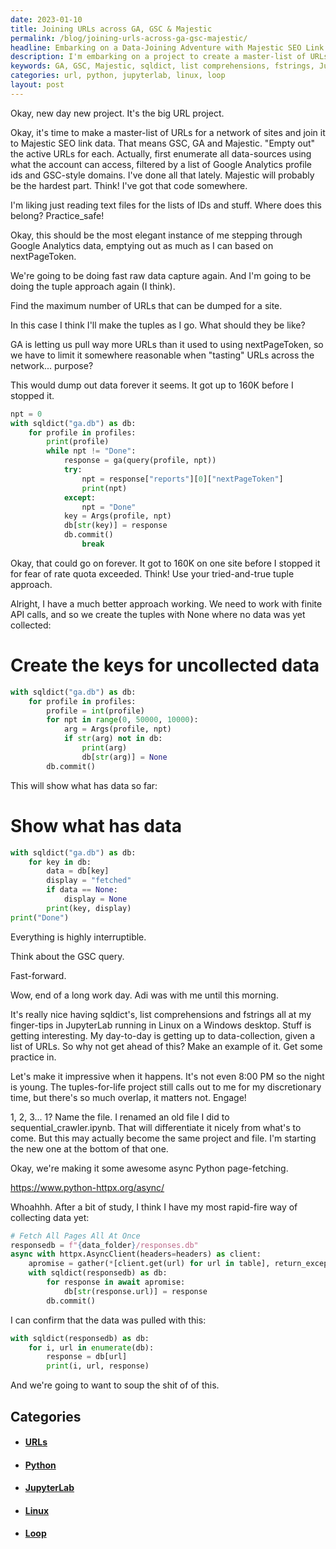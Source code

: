 ```yaml
---
date: 2023-01-10
title: Joining URLs across GA, GSC & Majestic
permalink: /blog/joining-urls-across-ga-gsc-majestic/
headline: Embarking on a Data-Joining Adventure with Majestic SEO Link Data!
description: I'm embarking on a project to create a master-list of URLs with Majestic SEO link data, using sqldict, list comprehensions, fstrings, JupyterLab, Linux, Windows, and async Python page-fetching. I'm using client.get(url) to retrieve data from a table, and have printed out the data to confirm it was correctly retrieved. Come join me on my journey!
keywords: GA, GSC, Majestic, sqldict, list comprehensions, fstrings, JupyterLab, Linux, Windows, async, Python, page-fetching, client.get, url, responsedb, loop, store, retrieve, confirm
categories: url, python, jupyterlab, linux, loop
layout: post
---
```


Okay, new day new project. It's the big URL project.

Okay, it's time to make a master-list of URLs for a network of sites and join
it to Majestic SEO link data. That means GSC, GA and Majestic. "Empty out" the
active URLs for each. Actually, first enumerate all data-sources using what the
account can access, filtered by a list of Google Analytics profile ids and
GSC-style domains. I've done all that lately. Majestic will probably be the
hardest part. Think! I've got that code somewhere.

I'm liking just reading text files for the lists of IDs and stuff. Where does
this belong? Practice_safe!

Okay, this should be the most elegant instance of me stepping through Google
Analytics data, emptying out as much as I can based on nextPageToken.

We're going to be doing fast raw data capture again. And I'm going to be doing
the tuple approach again (I think).

Find the maximum number of URLs that can be dumped for a site.

In this case I think I'll make the tuples as I go. What should they be like?

GA is letting us pull way more URLs than it used to using nextPageToken, so we
have to limit it somewhere reasonable when "tasting" URLs across the network...
purpose?

This would dump out data forever it seems. It got up to 160K before I stopped
it.

```python
npt = 0
with sqldict("ga.db") as db:
    for profile in profiles:
        print(profile)
        while npt != "Done":
            response = ga(query(profile, npt))
            try:
                npt = response["reports"][0]["nextPageToken"]
                print(npt)
            except:
                npt = "Done"
            key = Args(profile, npt)
            db[str(key)] = response
            db.commit()
                break
```

Okay, that could go on forever. It got to 160K on one site before I stopped it
for fear of rate quota exceeded. Think! Use your tried-and-true tuple approach.

Alright, I have a much better approach working. We need to work with finite API
calls, and so we create the tuples with None where no data was yet collected:

# Create the keys for uncollected data

```python
with sqldict("ga.db") as db:
    for profile in profiles:
        profile = int(profile)
        for npt in range(0, 50000, 10000):
            arg = Args(profile, npt)
            if str(arg) not in db:
                print(arg)
                db[str(arg)] = None
        db.commit()
```

This will show what has data so far:

# Show what has data

```python
with sqldict("ga.db") as db:
    for key in db:
        data = db[key]
        display = "fetched"
        if data == None:
            display = None
        print(key, display)
print("Done")
```

Everything is highly interruptible.

Think about the GSC query.

Fast-forward.

Wow, end of a long work day. Adi was with me until this morning.

It's really nice having sqldict's, list comprehensions and fstrings all at my
finger-tips in JupyterLab running in Linux on a Windows desktop. Stuff is
getting interesting. My day-to-day is getting up to data-collection, given a
list of URLs. So why not get ahead of this? Make an example of it. Get some
practice in.

Let's make it impressive when it happens. It's not even 8:00 PM so the night is
young. The tuples-for-life project still calls out to me for my discretionary
time, but there's so much overlap, it matters not. Engage!

1, 2, 3... 1? Name the file. I renamed an old file I did to
sequential_crawler.ipynb. That will differentiate it nicely from what's to
come. But this may actually become the same project and file. I'm starting the
new one at the bottom of that one.

Okay, we're making it some awesome async Python page-fetching.

https://www.python-httpx.org/async/

Whoahhh. After a bit of study, I think I have my most rapid-fire way of
collecting data yet:

```python
# Fetch All Pages All At Once
responsedb = f"{data_folder}/responses.db"
async with httpx.AsyncClient(headers=headers) as client:
    apromise = gather(*[client.get(url) for url in table], return_exceptions=True)
    with sqldict(responsedb) as db:
        for response in await apromise:
            db[str(response.url)] = response
        db.commit()
```

I can confirm that the data was pulled with this:

```python
with sqldict(responsedb) as db:
    for i, url in enumerate(db):
        response = db[url]
        print(i, url, response)
```

And we're going to want to soup the shit of of this.


## Categories

<ul>
<li><h4><a href='/url/'>URLs</a></h4></li>
<li><h4><a href='/python/'>Python</a></h4></li>
<li><h4><a href='/jupyterlab/'>JupyterLab</a></h4></li>
<li><h4><a href='/linux/'>Linux</a></h4></li>
<li><h4><a href='/loop/'>Loop</a></h4></li></ul>